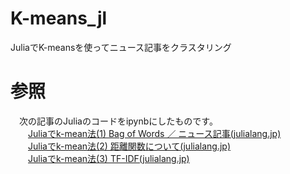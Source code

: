# K-means_jl
JuliaでK-meansを使ってニュース記事をクラスタリング

# 参照
　次の記事のJuliaのコードをipynbにしたものです。  
　　[Juliaでk-mean法(1) Bag of Words ／ ニュース記事(julialang.jp)](https://julialang.jp/2022/07/13/k-means1/)  
　　[Juliaでk-mean法(2) 距離関数について(julialang.jp)](https://julialang.jp/2022/07/24/k-means2/)  
　　[Juliaでk-mean法(3) TF-IDF(julialang.jp)](https://julialang.jp/2022/07/26/k-mean3/)  
  
